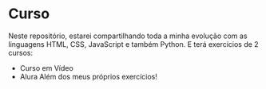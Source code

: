 <h1>Curso</h1>

Neste repositório, estarei compartilhando toda a minha evolução com as linguagens HTML, CSS, JavaScript e também Python.
E terá exercícios de 2 cursos:
  - Curso em Vídeo
  - Alura
Além dos meus próprios exercícios!
